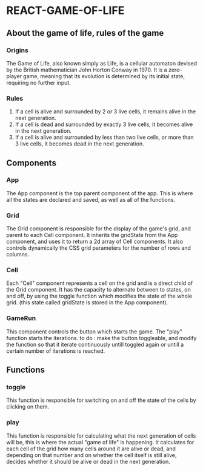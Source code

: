 # REACT-GAME-OF-LIFE

## About the game of life, rules of the game

### Origins

The Game of Life, also known simply as Life, is a cellular automaton devised by the British mathematician John Horton Conway in 1970. It is a zero-player game, meaning that its evolution is determined by its initial state, requiring no further input.

### Rules

1) If a cell is alive and surrounded by 2 or 3 live cells, it remains alive in the next generation.
2) If a cell is dead and surrounded by exactly 3 live cells, it becomes alive in the next generation.
3) If a cell is alive and surrounded by less than two live cells, or more than 3 live cells, it becomes dead in the next generation.

## Components

### App

The App component is the top parent component of the app.
This is where all the states are declared and saved, as well as all of the functions.

### Grid

The Grid component is responsible for the display of the game's grid, and parent to each Cell component.
It inherits the gridState from the App component, and uses it to return a 2d array of Cell components.
It also controls dynamically the CSS grid parameters for the number of rows and columns.


### Cell

Each "Cell" component represents a cell on the grid and is a direct child of the Grid component.
It has the capacity to alternate between to states, on and off, by using the toggle function which modifies the state of the whole grid. (this state called gridState is stored in the App component).

### GameRun

This component controls the button which starts the game.
The "play" function starts the iterations.
to do : make the button toggleable, and modify the function so that it iterate continuously untill toggled again or untill a certain number of iterations is reached.

## Functions

### toggle

This function is responsible for switching on and off the state of the cells by clicking on them.

### play

This function is responsible for calculating what the next generation of cells will be, this is where the actual "game of life" is happening.
It calculates for each cell of the grid how many cells around it are alive or dead, and depending on that number and on whether the cell itself is still alive, decides whether it should be alive or dead in the next generation.